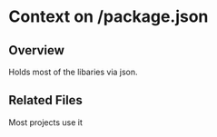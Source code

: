 # Context on /package.json
## Overview
Holds most of the libaries via json.
## Related Files
Most projects use it
